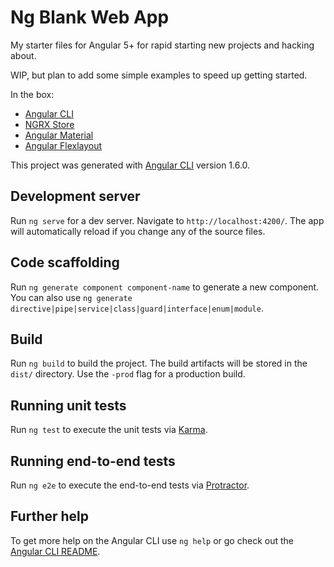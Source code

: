 # Ng Blank Web App

My starter files for Angular 5+ for rapid starting new projects and hacking about.

WIP, but plan to add some simple examples to speed up getting started.

In the box:

- [Angular CLI](https://github.com/angular/angular-cli)
- [NGRX Store](https://github.com/ngrx/store)
- [Angular Material](https://material.angular.io/)
- [Angular Flexlayout](https://github.com/angular/flex-layout)

This project was generated with [Angular CLI](https://github.com/angular/angular-cli) version 1.6.0.


## Development server

Run `ng serve` for a dev server. Navigate to `http://localhost:4200/`. The app will automatically reload if you change any of the source files.

## Code scaffolding

Run `ng generate component component-name` to generate a new component. You can also use `ng generate directive|pipe|service|class|guard|interface|enum|module`.

## Build

Run `ng build` to build the project. The build artifacts will be stored in the `dist/` directory. Use the `-prod` flag for a production build.

## Running unit tests

Run `ng test` to execute the unit tests via [Karma](https://karma-runner.github.io).

## Running end-to-end tests

Run `ng e2e` to execute the end-to-end tests via [Protractor](http://www.protractortest.org/).

## Further help

To get more help on the Angular CLI use `ng help` or go check out the [Angular CLI README](https://github.com/angular/angular-cli/blob/master/README.md).
